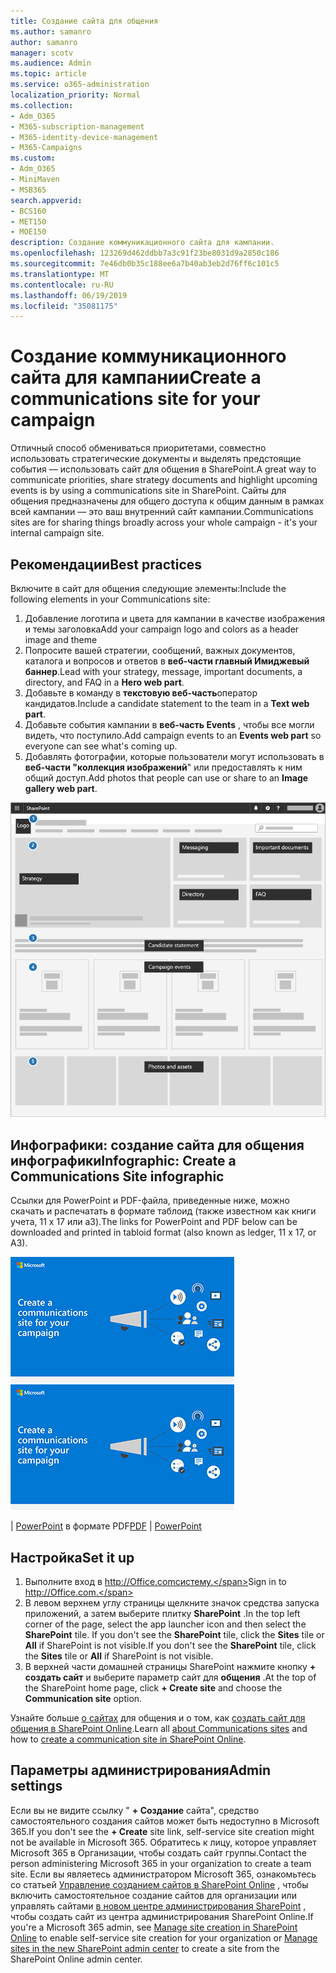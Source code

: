 ```yaml
---
title: Создание сайта для общения
ms.author: samanro
author: samanro
manager: scotv
ms.audience: Admin
ms.topic: article
ms.service: o365-administration
localization_priority: Normal
ms.collection:
- Adm_O365
- M365-subscription-management
- M365-identity-device-management
- M365-Campaigns
ms.custom:
- Adm_O365
- MiniMaven
- MSB365
search.appverid:
- BCS160
- MET150
- MOE150
description: Создание коммуникационного сайта для кампании.
ms.openlocfilehash: 123269d462ddbb7a3c91f23be8031d9a2850c186
ms.sourcegitcommit: 7e46db0b35c188ee6a7b40ab3eb2d76ff6c101c5
ms.translationtype: MT
ms.contentlocale: ru-RU
ms.lasthandoff: 06/19/2019
ms.locfileid: "35081175"
---
```

# <a name="create-a-communications-site-for-your-campaign"></a><span data-ttu-id="2d772-103">Создание коммуникационного сайта для кампании</span><span class="sxs-lookup"><span data-stu-id="2d772-103">Create a communications site for your campaign</span></span>

<span data-ttu-id="2d772-104">Отличный способ обмениваться приоритетами, совместно использовать стратегические документы и выделять предстоящие события — использовать сайт для общения в SharePoint.</span><span class="sxs-lookup"><span data-stu-id="2d772-104">A great way to communicate priorities, share strategy documents and highlight upcoming events is by using a communications site in SharePoint.</span></span> <span data-ttu-id="2d772-105">Сайты для общения предназначены для общего доступа к общим данным в рамках всей кампании — это ваш внутренний сайт кампании.</span><span class="sxs-lookup"><span data-stu-id="2d772-105">Communications sites are for sharing things broadly across your whole campaign - it's your internal campaign site.</span></span>

## <a name="best-practices"></a><span data-ttu-id="2d772-106">Рекомендации</span><span class="sxs-lookup"><span data-stu-id="2d772-106">Best practices</span></span>

<span data-ttu-id="2d772-107">Включите в сайт для общения следующие элементы:</span><span class="sxs-lookup"><span data-stu-id="2d772-107">Include the following elements in your Communications site:</span></span>

1. <span data-ttu-id="2d772-108">Добавление логотипа и цвета для кампании в качестве изображения и темы заголовка</span><span class="sxs-lookup"><span data-stu-id="2d772-108">Add your campaign logo and colors as a header image and theme</span></span>
2. <span data-ttu-id="2d772-109">Попросите вашей стратегии, сообщений, важных документов, каталога и вопросов и ответов в **веб-части главный Имиджевый баннер**.</span><span class="sxs-lookup"><span data-stu-id="2d772-109">Lead with your strategy, message, important documents, a directory, and FAQ in a **Hero web part**.</span></span>
3. <span data-ttu-id="2d772-110">Добавьте в команду в **текстовую веб-часть**оператор кандидатов.</span><span class="sxs-lookup"><span data-stu-id="2d772-110">Include a candidate statement to the team in a **Text web part**.</span></span>
4. <span data-ttu-id="2d772-111">Добавьте события кампании в **веб-часть Events** , чтобы все могли видеть, что поступило.</span><span class="sxs-lookup"><span data-stu-id="2d772-111">Add campaign events to an **Events web part** so everyone can see what's coming up.</span></span>
5. <span data-ttu-id="2d772-112">Добавлять фотографии, которые пользователи могут использовать в **веб-части "коллекция изображений**" или предоставлять к ним общий доступ.</span><span class="sxs-lookup"><span data-stu-id="2d772-112">Add photos that people can use or share to an **Image gallery web part**.</span></span>

![Схема страницы "связь SharePoint" с пространством для распространенных элементов, которые потребуются в кампании](media/m365-democracy-comms-site.png)

## <a name="infographic-create-a-communications-site-infographic"></a><span data-ttu-id="2d772-114">Инфографики: создание сайта для общения инфографики</span><span class="sxs-lookup"><span data-stu-id="2d772-114">Infographic: Create a Communications Site infographic</span></span> 
<span data-ttu-id="2d772-115">Ссылки для PowerPoint и PDF-файла, приведенные ниже, можно скачать и распечатать в формате таблоид (также известном как книги учета, 11 x 17 или a3).</span><span class="sxs-lookup"><span data-stu-id="2d772-115">The links for PowerPoint and PDF below can be downloaded and printed in tabloid format (also known as ledger, 11 x 17, or A3).</span></span>

<span data-ttu-id="2d772-116">[![Изображение для инфографикиного сайта для общения](media/M365-Campaigns-CreateCommunicationSite-358-201.png)](downloads/M365CampaignsCreateCommunicationSite.pdf)</span><span class="sxs-lookup"><span data-stu-id="2d772-116">[![Image for communications site infographic](media/M365-Campaigns-CreateCommunicationSite-358-201.png)](downloads/M365CampaignsCreateCommunicationSite.pdf)</span></span>

<span data-ttu-id="2d772-117">[](downloads/M365CampaignsCreateCommunicationSite.pdf) | [PowerPoint](https://github.com/MicrosoftDocs/microsoft-365-docs-pr/raw/live/m365-democracy/microsoft-365/campaigns/downloads/M365CampaignsCreateCommunicationSite.pptx) в формате PDF</span><span class="sxs-lookup"><span data-stu-id="2d772-117">[PDF](downloads/M365CampaignsCreateCommunicationSite.pdf) | [PowerPoint](https://github.com/MicrosoftDocs/microsoft-365-docs-pr/raw/live/m365-democracy/microsoft-365/campaigns/downloads/M365CampaignsCreateCommunicationSite.pptx)</span></span>


## <a name="set-it-up"></a><span data-ttu-id="2d772-118">Настройка</span><span class="sxs-lookup"><span data-stu-id="2d772-118">Set it up</span></span>

1. <span data-ttu-id="2d772-119">Выполните вход в http://Office.comсистему.</span><span class="sxs-lookup"><span data-stu-id="2d772-119">Sign in to http://Office.com.</span></span>
2. <span data-ttu-id="2d772-120">В левом верхнем углу страницы щелкните значок средства запуска приложений, а затем выберите плитку **SharePoint** .</span><span class="sxs-lookup"><span data-stu-id="2d772-120">In the top left corner of the page, select the app launcher icon and then select the **SharePoint** tile.</span></span> <span data-ttu-id="2d772-121">If you don't see the **SharePoint** tile, click the **Sites** tile or **All** if SharePoint is not visible.</span><span class="sxs-lookup"><span data-stu-id="2d772-121">If you don't see the **SharePoint** tile, click the **Sites** tile or **All** if SharePoint is not visible.</span></span>
3. <span data-ttu-id="2d772-122">В верхней части домашней страницы SharePoint нажмите кнопку **+ создать сайт** и выберите параметр сайт для **общения** .</span><span class="sxs-lookup"><span data-stu-id="2d772-122">At the top of the SharePoint home page, click **+ Create site** and choose the **Communication site** option.</span></span>

<span data-ttu-id="2d772-123">Узнайте больше [о сайтах](https://support.office.com/en-us/article/What-is-a-SharePoint-communication-site-94A33429-E580-45C3-A090-5512A8070732) для общения и о том, как [создать сайт для общения в SharePoint Online](https://support.office.com/en-us/article/Create-a-communication-site-in-SharePoint-Online-7FB44B20-A72F-4D2C-9173-FC8F59BA50EB).</span><span class="sxs-lookup"><span data-stu-id="2d772-123">Learn all [about Communications sites](https://support.office.com/en-us/article/What-is-a-SharePoint-communication-site-94A33429-E580-45C3-A090-5512A8070732) and how to [create a communication site in SharePoint Online](https://support.office.com/en-us/article/Create-a-communication-site-in-SharePoint-Online-7FB44B20-A72F-4D2C-9173-FC8F59BA50EB).</span></span>


## <a name="admin-settings"></a><span data-ttu-id="2d772-124">Параметры администрирования</span><span class="sxs-lookup"><span data-stu-id="2d772-124">Admin settings</span></span>

<span data-ttu-id="2d772-125">Если вы не видите ссылку " **+ Создание** сайта", средство самостоятельного создания сайтов может быть недоступно в Microsoft 365.</span><span class="sxs-lookup"><span data-stu-id="2d772-125">If you don't see the **+ Create** site link, self-service site creation might not be available in Microsoft 365.</span></span> <span data-ttu-id="2d772-126">Обратитесь к лицу, которое управляет Microsoft 365 в Организации, чтобы создать сайт группы.</span><span class="sxs-lookup"><span data-stu-id="2d772-126">Contact the person administering Microsoft 365 in your organization to create a team site.</span></span> <span data-ttu-id="2d772-127">Если вы являетесь администратором Microsoft 365, ознакомьтесь со статьей [Управление созданием сайтов в SharePoint Online](https://docs.microsoft.com/sharepoint/manage-site-creation) , чтобы включить самостоятельное создание сайтов для организации или управлять сайтами [в новом центре администрирования SharePoint](https://docs.microsoft.com/sharepoint/manage-sites-in-new-admin-center) , чтобы создать сайт из центра администрирования SharePoint Online.</span><span class="sxs-lookup"><span data-stu-id="2d772-127">If you're a Microsoft 365 admin, see [Manage site creation in SharePoint Online](https://docs.microsoft.com/sharepoint/manage-site-creation) to enable self-service site creation for your organization or [Manage sites in the new SharePoint admin center](https://docs.microsoft.com/sharepoint/manage-sites-in-new-admin-center) to create a site from the SharePoint Online admin center.</span></span>
  